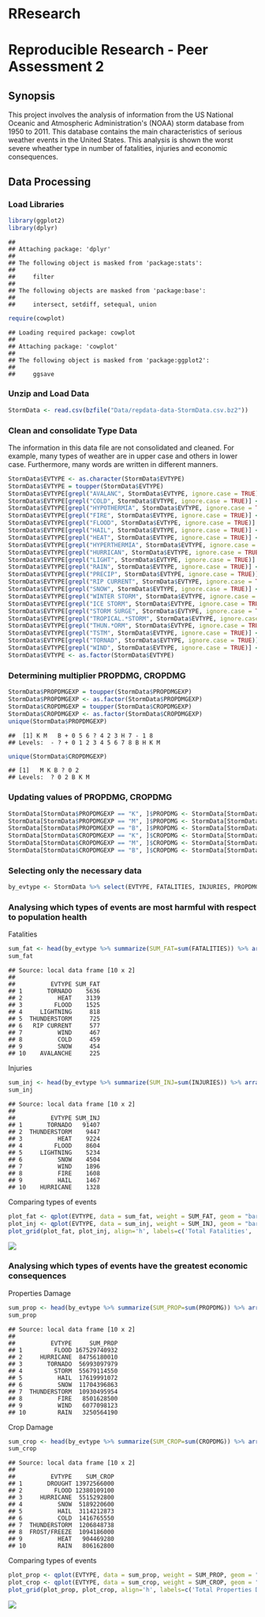 # RResearch
# Reproducible Research - Peer Assessment 2

## Synopsis

This project involves the analysis of information from the US National Oceanic and Atmospheric Administration's (NOAA) storm database from 1950 to 2011.
This database contains the main characteristics of serious weather events in the United States.
This analysis is shown the worst severe wheather type in number of fatalities, injuries and economic consequences.

## Data Processing

### Load Libraries

```r
library(ggplot2)
library(dplyr)
```

```
## 
## Attaching package: 'dplyr'
## 
## The following object is masked from 'package:stats':
## 
##     filter
## 
## The following objects are masked from 'package:base':
## 
##     intersect, setdiff, setequal, union
```

```r
require(cowplot)
```

```
## Loading required package: cowplot
## 
## Attaching package: 'cowplot'
## 
## The following object is masked from 'package:ggplot2':
## 
##     ggsave
```

### Unzip and Load Data

```r
StormData <- read.csv(bzfile("Data/repdata-data-StormData.csv.bz2"))
```

### Clean and consolidate Type Data
The information in this data file are not consolidated and cleaned. For example, many types of weather are in upper case and others in lower case. Furthermore, many words are written in different manners.

```r
StormData$EVTYPE <- as.character(StormData$EVTYPE)
StormData$EVTYPE = toupper(StormData$EVTYPE)
StormData$EVTYPE[grepl("AVALANC", StormData$EVTYPE, ignore.case = TRUE)] <- "AVALANCHE" 
StormData$EVTYPE[grepl("COLD", StormData$EVTYPE, ignore.case = TRUE)] <- "COLD"  
StormData$EVTYPE[grepl("HYPOTHERMIA", StormData$EVTYPE, ignore.case = TRUE)] <- "COLD"  
StormData$EVTYPE[grepl("FIRE", StormData$EVTYPE, ignore.case = TRUE)] <- "FIRE"  
StormData$EVTYPE[grepl("FLOOD", StormData$EVTYPE, ignore.case = TRUE)] <- "FLOOD"  
StormData$EVTYPE[grepl("HAIL", StormData$EVTYPE, ignore.case = TRUE)] <- "HAIL"  
StormData$EVTYPE[grepl("HEAT", StormData$EVTYPE, ignore.case = TRUE)] <- "HEAT" 
StormData$EVTYPE[grepl("HYPERTHERMIA", StormData$EVTYPE, ignore.case = TRUE)] <- "HEAT" 
StormData$EVTYPE[grepl("HURRICAN", StormData$EVTYPE, ignore.case = TRUE)] <- "HURRICANE"
StormData$EVTYPE[grepl("LIGHT", StormData$EVTYPE, ignore.case = TRUE)] <- "LIGHTNING"  
StormData$EVTYPE[grepl("RAIN", StormData$EVTYPE, ignore.case = TRUE)] <- "RAIN"  
StormData$EVTYPE[grepl("PRECIP", StormData$EVTYPE, ignore.case = TRUE)] <- "RAIN"  
StormData$EVTYPE[grepl("RIP CURRENT", StormData$EVTYPE, ignore.case = TRUE)] <- "RIP CURRENT"
StormData$EVTYPE[grepl("SNOW", StormData$EVTYPE, ignore.case = TRUE)] <- "SNOW"  
StormData$EVTYPE[grepl("WINTER STORM", StormData$EVTYPE, ignore.case = TRUE)] <- "SNOW"
StormData$EVTYPE[grepl("ICE STORM", StormData$EVTYPE, ignore.case = TRUE)] <- "SNOW"
StormData$EVTYPE[grepl("STORM SURGE", StormData$EVTYPE, ignore.case = TRUE)] <- "STORM"
StormData$EVTYPE[grepl("TROPICAL.*STORM", StormData$EVTYPE, ignore.case = TRUE)] <- "STORM"  
StormData$EVTYPE[grepl("THUN.*ORM", StormData$EVTYPE, ignore.case = TRUE)] <- "THUNDERSTORM"  
StormData$EVTYPE[grepl("TSTM", StormData$EVTYPE, ignore.case = TRUE)] <- "THUNDERSTORM"  
StormData$EVTYPE[grepl("TORNAD", StormData$EVTYPE, ignore.case = TRUE)] <- "TORNADO"  
StormData$EVTYPE[grepl("WIND", StormData$EVTYPE, ignore.case = TRUE)] <- "WIND"  
StormData$EVTYPE <- as.factor(StormData$EVTYPE)
```

### Determining multiplier PROPDMG, CROPDMG

```r
StormData$PROPDMGEXP = toupper(StormData$PROPDMGEXP)
StormData$PROPDMGEXP <- as.factor(StormData$PROPDMGEXP)
StormData$CROPDMGEXP = toupper(StormData$CROPDMGEXP)
StormData$CROPDMGEXP <- as.factor(StormData$CROPDMGEXP)
unique(StormData$PROPDMGEXP)
```

```
##  [1] K M   B + 0 5 6 ? 4 2 3 H 7 - 1 8
## Levels:  - ? + 0 1 2 3 4 5 6 7 8 B H K M
```

```r
unique(StormData$CROPDMGEXP)
```

```
## [1]   M K B ? 0 2
## Levels:  ? 0 2 B K M
```

### Updating values of PROPDMG, CROPDMG

```r
StormData[StormData$PROPDMGEXP == "K", ]$PROPDMG <- StormData[StormData$PROPDMGEXP == "K", ]$PROPDMG * 1000
StormData[StormData$PROPDMGEXP == "M", ]$PROPDMG <- StormData[StormData$PROPDMGEXP == "M", ]$PROPDMG * 1e+06
StormData[StormData$PROPDMGEXP == "B", ]$PROPDMG <- StormData[StormData$PROPDMGEXP == "B", ]$PROPDMG * 1e+09
StormData[StormData$CROPDMGEXP == "K", ]$CROPDMG <- StormData[StormData$CROPDMGEXP == "K", ]$CROPDMG * 1000
StormData[StormData$CROPDMGEXP == "M", ]$CROPDMG <- StormData[StormData$CROPDMGEXP == "M", ]$CROPDMG * 1e+06
StormData[StormData$CROPDMGEXP == "B", ]$CROPDMG <- StormData[StormData$CROPDMGEXP == "B", ]$CROPDMG * 1e+09
```

### Selecting only the necessary data

```r
by_evtype <- StormData %>% select(EVTYPE, FATALITIES, INJURIES, PROPDMG, CROPDMG, CROPDMGEXP, PROPDMGEXP) %>% group_by (EVTYPE)
```

### Analysing which types of events are most harmful with respect to population health

Fatalities

```r
sum_fat <- head(by_evtype %>% summarize(SUM_FAT=sum(FATALITIES)) %>% arrange(desc(SUM_FAT)),10)
sum_fat
```

```
## Source: local data frame [10 x 2]
## 
##          EVTYPE SUM_FAT
## 1       TORNADO    5636
## 2          HEAT    3139
## 3         FLOOD    1525
## 4     LIGHTNING     818
## 5  THUNDERSTORM     725
## 6   RIP CURRENT     577
## 7          WIND     467
## 8          COLD     459
## 9          SNOW     454
## 10    AVALANCHE     225
```

Injuries

```r
sum_inj <- head(by_evtype %>% summarize(SUM_INJ=sum(INJURIES)) %>% arrange(desc(SUM_INJ)),10)
sum_inj
```

```
## Source: local data frame [10 x 2]
## 
##          EVTYPE SUM_INJ
## 1       TORNADO   91407
## 2  THUNDERSTORM    9447
## 3          HEAT    9224
## 4         FLOOD    8604
## 5     LIGHTNING    5234
## 6          SNOW    4504
## 7          WIND    1896
## 8          FIRE    1608
## 9          HAIL    1467
## 10    HURRICANE    1328
```

Comparing types of events

```r
plot_fat <- qplot(EVTYPE, data = sum_fat, weight = SUM_FAT, geom = "bar") + ylab("Total") + theme(axis.text.x = element_text(angle = 45, hjust = 1)) + xlab("Type of Events")
plot_inj <- qplot(EVTYPE, data = sum_inj, weight = SUM_INJ, geom = "bar") + ylab("Total") + theme(axis.text.x = element_text(angle = 45, hjust = 1)) + xlab("Type of Events")
plot_grid(plot_fat, plot_inj, align='h', labels=c('Total Fatalities', 'Total Injuries'))
```

![](rresearch_files/figure-html/unnamed-chunk-9-1.png) 


### Analysing which types of events have the greatest economic consequences

Properties Damage

```r
sum_prop <- head(by_evtype %>% summarize(SUM_PROP=sum(PROPDMG)) %>% arrange(desc(SUM_PROP)),10)
sum_prop
```

```
## Source: local data frame [10 x 2]
## 
##          EVTYPE     SUM_PROP
## 1         FLOOD 167529740932
## 2     HURRICANE  84756180010
## 3       TORNADO  56993097979
## 4         STORM  55679114550
## 5          HAIL  17619991072
## 6          SNOW  11704396863
## 7  THUNDERSTORM  10930495954
## 8          FIRE   8501628500
## 9          WIND   6077098123
## 10         RAIN   3250564190
```

Crop Damage

```r
sum_crop <- head(by_evtype %>% summarize(SUM_CROP=sum(CROPDMG)) %>% arrange(desc(SUM_CROP)),10)
sum_crop
```

```
## Source: local data frame [10 x 2]
## 
##          EVTYPE    SUM_CROP
## 1       DROUGHT 13972566000
## 2         FLOOD 12380109100
## 3     HURRICANE  5515292800
## 4          SNOW  5189220600
## 5          HAIL  3114212873
## 6          COLD  1416765550
## 7  THUNDERSTORM  1206848738
## 8  FROST/FREEZE  1094186000
## 9          HEAT   904469280
## 10         RAIN   806162800
```

Comparing types of events

```r
plot_prop <- qplot(EVTYPE, data = sum_prop, weight = SUM_PROP, geom = "bar") + ylab("Total US$") + theme(axis.text.x = element_text(angle = 45, hjust = 1)) + xlab("Type of Events")
plot_crop <- qplot(EVTYPE, data = sum_crop, weight = SUM_CROP, geom = "bar") + ylab("Total US$") + theme(axis.text.x = element_text(angle = 45, hjust = 1)) + xlab("Type of Events")
plot_grid(plot_prop, plot_crop, align='h', labels=c('Total Properties Damage', 'Total Crop Damage'))
```

![](rresearch_files/figure-html/unnamed-chunk-12-1.png) 
